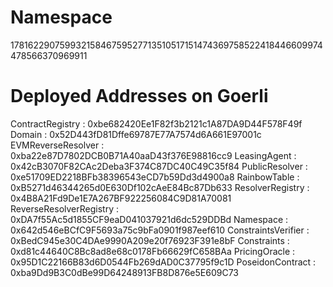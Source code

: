 
# Namespace
17816229075993215846759527713510517151474369758522418446609974478566370969911


# Deployed Addresses on Goerli
ContractRegistry : 0xbe682420Ee1F82f3b2121c1A87DA9D44F578F49f
Domain : 0x52D443fD81Dffe69787E77A7574d6A661E97001c
EVMReverseResolver : 0xba22e87D7802DCB0B71A40aaD43f376E98816cc9
LeasingAgent : 0x42cB3070F82CAc2Deba3F374C87DC40C49C35f84
PublicResolver : 0xe51709ED2218BFb38396543eCD7b59Dd3d4900a8
RainbowTable : 0xB5271d46344265d0E630Df102cAeE84Bc87Db633
ResolverRegistry : 0x4B8A21Fd9De1E7A267BF922256084C9D81A70081
ReverseResolverRegistry : 0xDA7f55Ac5d1855CF9eaD041037921d6dc529DDBd
Namespace : 0x642d546eBCfC9F5693a75c9bFa0901f987eef610
ConstraintsVerifier : 0xBedC945e30C4DAe9990A209e20f76923F391e8bF
Constraints : 0xd81c44640C8Bc8ad8e68c0178Fb66629fC658BAa
PricingOracle : 0x95D1C22166B83d6D0544Fb269dAD0C37795f9c1D
PoseidonContract : 0xba9Dd9B3C0dBe99D64248913FB8D876e5E609C73